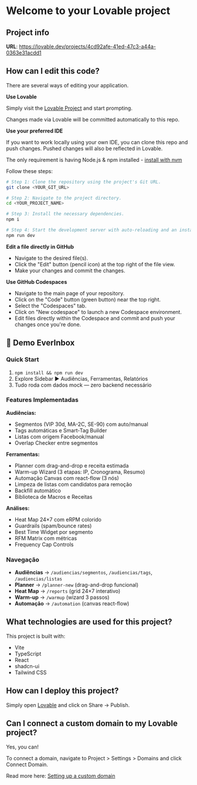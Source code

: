 # Welcome to your Lovable project

## Project info

**URL**: https://lovable.dev/projects/4cd92afe-41ed-47c3-a44a-0363e31acdd1

## How can I edit this code?

There are several ways of editing your application.

**Use Lovable**

Simply visit the [Lovable Project](https://lovable.dev/projects/4cd92afe-41ed-47c3-a44a-0363e31acdd1) and start prompting.

Changes made via Lovable will be committed automatically to this repo.

**Use your preferred IDE**

If you want to work locally using your own IDE, you can clone this repo and push changes. Pushed changes will also be reflected in Lovable.

The only requirement is having Node.js & npm installed - [install with nvm](https://github.com/nvm-sh/nvm#installing-and-updating)

Follow these steps:

```sh
# Step 1: Clone the repository using the project's Git URL.
git clone <YOUR_GIT_URL>

# Step 2: Navigate to the project directory.
cd <YOUR_PROJECT_NAME>

# Step 3: Install the necessary dependencies.
npm i

# Step 4: Start the development server with auto-reloading and an instant preview.
npm run dev
```

**Edit a file directly in GitHub**

- Navigate to the desired file(s).
- Click the "Edit" button (pencil icon) at the top right of the file view.
- Make your changes and commit the changes.

**Use GitHub Codespaces**

- Navigate to the main page of your repository.
- Click on the "Code" button (green button) near the top right.
- Select the "Codespaces" tab.
- Click on "New codespace" to launch a new Codespace environment.
- Edit files directly within the Codespace and commit and push your changes once you're done.

## 🚀 Demo EverInbox

### Quick Start
1. `npm install && npm run dev`
2. Explore Sidebar ► Audiências, Ferramentas, Relatórios
3. Tudo roda com dados mock ― zero backend necessário

### Features Implementadas
**Audiências:**
- Segmentos (VIP 30d, MA-2C, SE-90) com auto/manual
- Tags automáticas e Smart-Tag Builder
- Listas com origem Facebook/manual
- Overlap Checker entre segmentos

**Ferramentas:**
- Planner com drag-and-drop e receita estimada
- Warm-up Wizard (3 etapas: IP, Cronograma, Resumo)
- Automação Canvas com react-flow (3 nós)
- Limpeza de listas com candidatos para remoção
- Backfill automático
- Biblioteca de Macros e Receitas

**Análises:**
- Heat Map 24×7 com eRPM colorido
- Guardrails (spam/bounce rates)
- Best Time Widget por segmento
- RFM Matrix com métricas
- Frequency Cap Controls

### Navegação
- **Audiências** → `/audiencias/segmentos`, `/audiencias/tags`, `/audiencias/listas`
- **Planner** → `/planner-new` (drag-and-drop funcional)
- **Heat Map** → `/reports` (grid 24×7 interativo)
- **Warm-up** → `/warmup` (wizard 3 passos)
- **Automação** → `/automation` (canvas react-flow)

## What technologies are used for this project?

This project is built with:

- Vite
- TypeScript
- React
- shadcn-ui
- Tailwind CSS

## How can I deploy this project?

Simply open [Lovable](https://lovable.dev/projects/4cd92afe-41ed-47c3-a44a-0363e31acdd1) and click on Share -> Publish.

## Can I connect a custom domain to my Lovable project?

Yes, you can!

To connect a domain, navigate to Project > Settings > Domains and click Connect Domain.

Read more here: [Setting up a custom domain](https://docs.lovable.dev/tips-tricks/custom-domain#step-by-step-guide)
